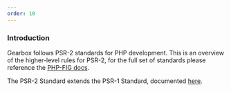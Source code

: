 ```yaml
---
order: 10
---
```


### Introduction

Gearbox follows PSR-2 standards for PHP development. This is an overview of the higher-level rules for PSR-2, for the full set of standards please reference the [PHP-FIG docs](http://www.php-fig.org/psr/psr-2/).

The PSR-2 Standard extends the PSR-1 Standard, documented [here](https://github.com/php-fig/fig-standards/blob/master/accepted/PSR-1-basic-coding-standard.md).